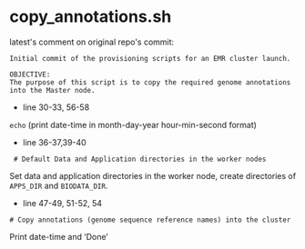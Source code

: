 # copy_annotations.sh
latest's comment on original repo's commit:
```
Initial commit of the provisioning scripts for an EMR cluster launch.

OBJECTIVE:
The purpose of this script is to copy the required genome annotations into the Master node.
```
- line 30-33, 56-58

```echo``` (print date-time in month-day-year hour-min-second format)

- line 36-37,39-40

``` # Default Data and Application directories in the worker nodes```

Set data and application directories in the worker node, create directories of ```APPS_DIR``` and ```BIODATA_DIR```.

- line 47-49, 51-52, 54

```# Copy annotations (genome sequence reference names) into the cluster```

Print date-time and ‘Done’
